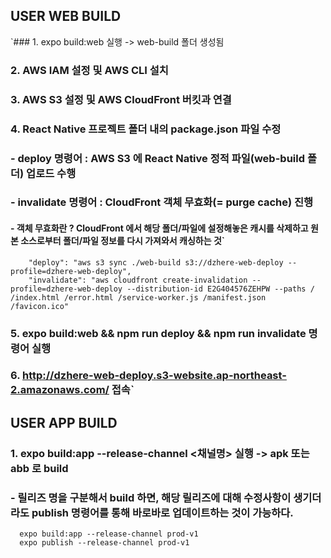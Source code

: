 ## USER WEB BUILD
`### 1. expo build:web 실행 -> web-build 폴더 생성됨
### 2. AWS IAM 설정 및 AWS CLI 설치
### 3. AWS S3 설정 및 AWS CloudFront 버킷과 연결 
### 4. React Native 프로젝트 폴더 내의 package.json 파일 수정
###  - deploy 명령어 : AWS S3 에 React Native 정적 파일(web-build 폴더) 업로드 수행
###  - invalidate 명령어 : CloudFront 객체 무효화(= purge cache) 진행
#### - 객체 무효화란 ? CloudFront 에서 해당 폴더/파일에 설정해놓은 캐시를 삭제하고 원본 소스로부터 폴더/파일 정보를 다시 가져와서 캐싱하는 것`

```
    "deploy": "aws s3 sync ./web-build s3://dzhere-web-deploy --profile=dzhere-web-deploy",
    "invalidate": "aws cloudfront create-invalidation --profile=dzhere-web-deploy --distribution-id E2G404576ZEHPW --paths / /index.html /error.html /service-worker.js /manifest.json /favicon.ico"
```

### 5. expo build:web && npm run deploy && npm run invalidate 명령어 실행
### 6. http://dzhere-web-deploy.s3-website.ap-northeast-2.amazonaws.com/ 접속`
 
 
## USER APP BUILD
### 1. expo build:app --release-channel <채널명> 실행 -> apk 또는 abb 로 build
### - 릴리즈 명을 구분해서 build 하면, 해당 릴리즈에 대해 수정사항이 생기더라도 publish 명령어를 통해 바로바로 업데이트하는 것이 가능하다.

```
  expo build:app --release-channel prod-v1
  expo publish --release-channel prod-v1
```
